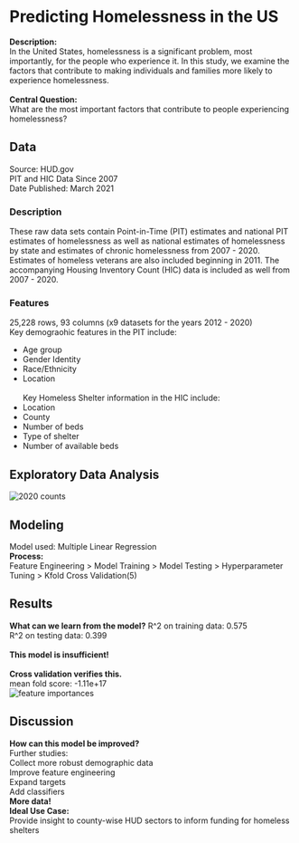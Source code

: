 # Predicting Homelessness in the US 
__Description:__ <br>
In the United States, homelessness is a significant problem, most importantly, for the people who experience it. In this study, we examine the factors that contribute to making individuals and families more likely to experience homelessness. <br> <br>
__Central Question:__ <br>
What are the most important factors that contribute to people experiencing homelessness?
## Data 
Source: HUD.gov <br>
PIT and HIC Data Since 2007 <br>
Date Published: March 2021
### Description
These raw data sets contain Point-in-Time (PIT) estimates and national PIT estimates of homelessness as well as national estimates of homelessness by state and estimates of chronic homelessness from 2007 - 2020. Estimates of homeless veterans are also included beginning in 2011. The accompanying Housing Inventory Count (HIC) data is included as well from 2007 - 2020.
### Features
25,228 rows, 93 columns (x9 datasets for the years 2012 - 2020) <br>
Key demograohic features in the PIT include: <br>
* Age group
* Gender Identity
* Race/Ethnicity
* Location 
<br> <br>
Key Homeless Shelter information in the HIC include: <br>
* Location
* County 
* Number of beds
* Type of shelter
* Number of available beds
## Exploratory Data Analysis
![2020 counts](Users/nicolacave/dsi_galvanize/capstones/capstone2/predicting_us_homelessness/images/2020_counts.png)
## Modeling
Model used: Multiple Linear Regression <br>
__Process:__ <br>
Feature Engineering > Model Training > Model Testing > Hyperparameter Tuning > Kfold Cross Validation(5)
## Results
__What can we learn from the model?__
R^2 on training data: 0.575 <br>
R^2 on testing data:  0.399 <br> <br>
__This model is insufficient!__ <br> <br>
__Cross validation verifies this.__ <br>
mean fold score: -1.11e+17 <br>
![feature importances](Users/nicolacave/dsi_galvanize/capstones/capstone2/predicting_us_homelessness/images/feature_importances.png)
## Discussion
__How can this model be improved?__<br>
Further studies: <br>
Collect more robust demographic data <br>
Improve feature engineering <br>
Expand targets <br>
Add classifiers <br>
__More data!__ <br>
__Ideal Use Case:__ <br>
Provide insight to county-wise HUD sectors to inform funding for  homeless shelters



